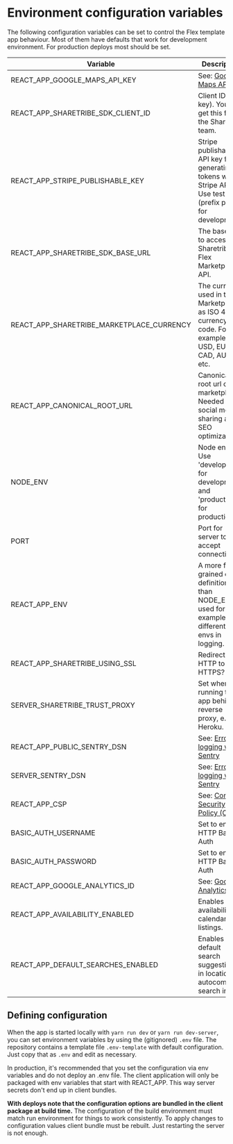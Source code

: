 # Environment configuration variables

The following configuration variables can be set to control the Flex template app behaviour. Most of
them have defaults that work for development environment. For production deploys most should be set.

| Variable                                  | Description                                                                                                       |
| ----------------------------------------- | ----------------------------------------------------------------------------------------------------------------- |
| REACT_APP_GOOGLE_MAPS_API_KEY             | See: [Google Maps API key](./google-maps.md)                                                                      |
| REACT_APP_SHARETRIBE_SDK_CLIENT_ID        | Client ID (API key). You will get this from the Sharetribe team.                                                  |
| REACT_APP_STRIPE_PUBLISHABLE_KEY          | Stripe publishable API key for generating tokens with Stripe API. Use test key (prefix pk*test*) for development. |
| REACT_APP_SHARETRIBE_SDK_BASE_URL         | The base url to access the Sharetribe Flex Marketplace API.                                                       |
| REACT_APP_SHARETRIBE_MARKETPLACE_CURRENCY | The currency used in the Marketplace as ISO 4217 currency code. For example: USD, EUR, CAD, AUD, etc.             |
| REACT_APP_CANONICAL_ROOT_URL              | Canonical root url of the marketplace. Needed for social media sharing and SEO optimization.                      |
| NODE_ENV                                  | Node env. Use 'development' for development and 'production' for production.                                      |
| PORT                                      | Port for server to accept connections.                                                                            |
| REACT_APP_ENV                             | A more fine grained env definition than NODE_ENV. Is used for example to differentiate envs in logging.           |
| REACT_APP_SHARETRIBE_USING_SSL            | Redirect HTTP to HTTPS?                                                                                           |
| SERVER_SHARETRIBE_TRUST_PROXY             | Set when running the app behind a reverse proxy, e.g. in Heroku.                                                  |
| REACT_APP_PUBLIC_SENTRY_DSN               | See: [Error logging with Sentry](./sentry.md)                                                                     |
| SERVER_SENTRY_DSN                         | See: [Error logging with Sentry](./sentry.md)                                                                     |
| REACT_APP_CSP                             | See: [Content Security Policy (CSP)](./content-security-policy.md)                                                |
| BASIC_AUTH_USERNAME                       | Set to enable HTTP Basic Auth                                                                                     |
| BASIC_AUTH_PASSWORD                       | Set to enable HTTP Basic Auth                                                                                     |
| REACT_APP_GOOGLE_ANALYTICS_ID             | See: [Google Analytics](./analytics.md)                                                                           |
| REACT_APP_AVAILABILITY_ENABLED            | Enables availability calendar for listings.                                                                       |
| REACT_APP_DEFAULT_SEARCHES_ENABLED        | Enables default search suggestions in location autocomplete search input.                                         |

## Defining configuration

When the app is started locally with `yarn run dev` or `yarn run dev-server`, you can set
environment variables by using the (gitignored) `.env` file. The repository contains a template file
`.env-template` with default configuration. Just copy that as `.env` and edit as necessary.

In production, it's recommended that you set the configuration via env variables and do not deploy
an .env file. The client application will only be packaged with env variables that start with
REACT_APP. This way server secrets don't end up in client bundles.

**With deploys note that the configuration options are bundled in the client package at build
time.** The configuration of the build environment must match run environment for things to work
consistently. To apply changes to configuration values client bundle must be rebuilt. Just
restarting the server is not enough.
